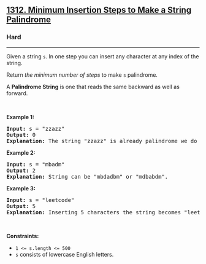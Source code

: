 <h2><a href="https://leetcode.com/problems/minimum-insertion-steps-to-make-a-string-palindrome/">1312. Minimum Insertion Steps to Make a String Palindrome</a></h2><h3>Hard</h3><hr><div style="user-select: auto;"><p style="user-select: auto;">Given a string <code style="user-select: auto;">s</code>. In one step you can insert any character at any index of the string.</p>

<p style="user-select: auto;">Return <em style="user-select: auto;">the minimum number of steps</em> to make <code style="user-select: auto;">s</code>&nbsp;palindrome.</p>

<p style="user-select: auto;">A&nbsp;<b style="user-select: auto;">Palindrome String</b>&nbsp;is one that reads the same backward as well as forward.</p>

<p style="user-select: auto;">&nbsp;</p>
<p style="user-select: auto;"><strong class="example" style="user-select: auto;">Example 1:</strong></p>

<pre style="user-select: auto;"><strong style="user-select: auto;">Input:</strong> s = "zzazz"
<strong style="user-select: auto;">Output:</strong> 0
<strong style="user-select: auto;">Explanation:</strong> The string "zzazz" is already palindrome we do not need any insertions.
</pre>

<p style="user-select: auto;"><strong class="example" style="user-select: auto;">Example 2:</strong></p>

<pre style="user-select: auto;"><strong style="user-select: auto;">Input:</strong> s = "mbadm"
<strong style="user-select: auto;">Output:</strong> 2
<strong style="user-select: auto;">Explanation:</strong> String can be "mbdadbm" or "mdbabdm".
</pre>

<p style="user-select: auto;"><strong class="example" style="user-select: auto;">Example 3:</strong></p>

<pre style="user-select: auto;"><strong style="user-select: auto;">Input:</strong> s = "leetcode"
<strong style="user-select: auto;">Output:</strong> 5
<strong style="user-select: auto;">Explanation:</strong> Inserting 5 characters the string becomes "leetcodocteel".
</pre>

<p style="user-select: auto;">&nbsp;</p>
<p style="user-select: auto;"><strong style="user-select: auto;">Constraints:</strong></p>

<ul style="user-select: auto;">
	<li style="user-select: auto;"><code style="user-select: auto;">1 &lt;= s.length &lt;= 500</code></li>
	<li style="user-select: auto;"><code style="user-select: auto;">s</code> consists of lowercase English letters.</li>
</ul>
</div>